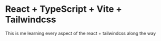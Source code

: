 # React + TypeScript + Vite + Tailwindcss

This is me learning every aspect of the react + tailwindcss along the way

```
